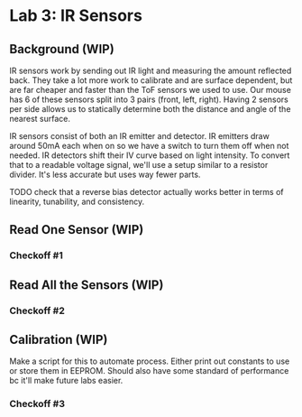 # Lab 3: IR Sensors

## Background (WIP)

IR sensors work by sending out IR light and measuring the amount reflected back. They take a lot more work to calibrate and are surface dependent, but are far cheaper and faster than the ToF sensors we used to use. Our mouse has 6 of these sensors split into 3 pairs (front, left, right). Having 2 sensors per side allows us to statically determine both the distance and angle of the nearest surface.

IR sensors consist of both an IR emitter and detector. IR emitters draw around 50mA each when on so we have a switch to turn them off when not needed. IR detectors shift their IV curve based on light intensity. To convert that to a readable voltage signal, we'll use a setup similar to a resistor divider. It's less accurate but uses way fewer parts.

TODO check that a reverse bias detector actually works better in terms of linearity, tunability, and consistency.

## Read One Sensor (WIP)

### Checkoff #1

## Read All the Sensors (WIP)

### Checkoff #2

## Calibration (WIP)

Make a script for this to automate process. Either print out constants to use or store them in EEPROM. Should also have some standard of performance bc it'll make future labs easier.

### Checkoff #3